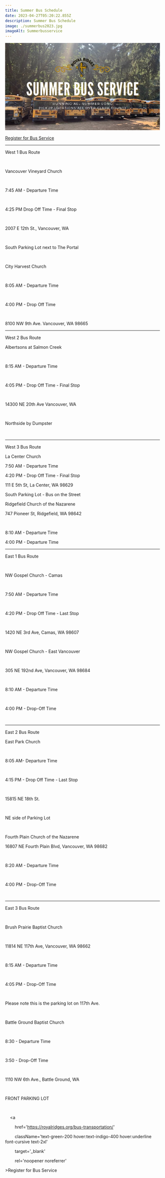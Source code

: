 ```yaml
---
title: Summer Bus Schedule
date: 2023-04-27T05:20:22.855Z
description: Summer Bus Schedule
image: ./summerbus2023.jpg
imageAlt: Summerbusservice
---
```

![Bus Service](summerbus2023.jpg "Bus Service")

<div className='text-center mt-4'>
    <a 
        href='https://royalridges.org/bus-transportation/'
        className='text-green-200 hover:text-indigo-400 hover:underline font-cursive text-2xl'
        target='_blank' 
        rel='noopener noreferrer'
    >Register for Bus Service</a>
</div>

<hr />

<div className="Text-center">

<p>West 1 Bus Route</p>

 <p>Vancouver Vineyard Church</p>

 <p>7:45 AM - Departure Time</p>

 <p>4:25 PM Drop Off Time - Final Stop</p>

 <p>2007 E 12th St., Vancouver, WA</p>

 <p>South Parking Lot next to The Portal</p>

 <p>City Harvest Church</p>

 <p>8:05 AM - Departure Time</p>

 <p>4:00 PM - Drop Off Time</p>

 <p>8100 NW 9th Ave. Vancouver, WA 98665</p>

</div>

<hr />

<div className="Text-center">

<p>West 2 Bus Route</p>

<p>Albertsons at Salmon Creek</p>  

<p>8:15 AM - Departure Time</p> 

<p>4:05 PM - Drop Off Time - Final Stop</p> 

<p>14300 NE 20th Ave Vancouver, WA</p>  

<p>Northside by Dumpster</p>  

</div>

<hr />

<div className="Text-center">

<p>West 3 Bus Route</p>

<p>La Center Church</p>

<p>7:50 AM - Departure Time</p>

<p>4:20 PM - Drop Off Time - Final Stop</p>

<p>111 E 5th St, La Center, WA 98629</p>

<p>South Parking Lot - Bus on the Street</p>

<p>Ridgefield Church of the Nazarene</p>

<p>747 Pioneer St, Ridgefield, WA 98642</p> 

<p>8:10 AM - Departure Time</p>

<p>4:00 PM - Departure Time</p>

</div>

<hr />

<div className="Text-center">

<p>East 1 Bus Route</p> 

<p>NW Gospel Church - Camas</p> 

<p>7:50 AM - Departure Time</p> 

<p>4:20 PM - Drop Off Time - Last Stop</p> 

<p>1420 NE 3rd Ave, Camas, WA 98607</p> 

<p>NW Gospel Church - East Vancouver</p> 

<p>305 NE 192nd Ave, Vancouver, WA 98684</p> 

<p>8:10 AM - Departure Time</p> 

<p>4:00 PM - Drop-Off Time</p> 

</div>

<hr />

<div className="Text-center">

<p>East 2 Bus Route</p>

<p>East Park Church</p> 

<p>8:05 AM- Departure Time</p> 

<p>4:15 PM - Drop Off Time - Last Stop</p> 

<p>15815 NE 18th St.</p> 

<p>NE side of Parking Lot</p> 

<p>Fourth Plain Church of the Nazarene</p>

<p>16807 NE Fourth Plain Blvd, Vancouver, WA 98682</p> 

<p>8:20 AM - Departure Time</p>  

<p>4:00 PM - Drop-Off Time</p>       

</div>

<hr />

<div className="Text-center">

<p>East 3 Bus Route</p> 

<p>Brush Prairie Baptist Church</p> 

<p>11814 NE 117th Ave, Vancouver, WA 98662</p>  

<p>8:15 AM - Departure Time</p> 

<p>4:05 PM - Drop-Off Time</p> 

<p>Please note this is the parking lot on 117th Ave.</p> 

<p>Battle Ground Baptist Church</p> 

<p>8:30 - Departure Time</p> 

<p>3:50 - Drop-Off Time</p> 

<p>1110 NW 6th Ave., Battle Ground, WA</p> 

<p>FRONT PARKING LOT</p> 

</div>

<div className='text-center mt-4'>

    <a 

        href='https://royalridges.org/bus-transportation/'

        className='text-green-200 hover:text-indigo-400 hover:underline font-cursive text-2xl'

        target='_blank' 

        rel='noopener noreferrer'

\>Register for Bus Service</a>

</div>